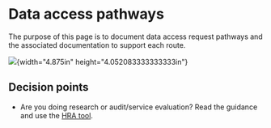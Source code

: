 Data access pathways
====================

The purpose of this page is to document data access request pathways and
the associated documentation to support each route.

![](media/image1.tmp){width="4.875in" height="4.052083333333333in"}

Decision points
---------------

-   Are you doing research or audit/service evaluation? Read the
    guidance and use the [HRA
    tool](http://www.hra-decisiontools.org.uk/research/).
